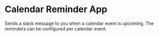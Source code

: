 # Calendar Reminder App

Sends a slack message to you when a calendar event is upcoming. The reminders can be configured per calendar event.
